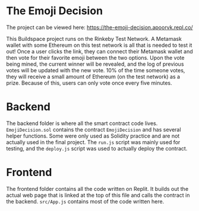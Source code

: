 # The Emoji Decision

The project can be viewed here: https://the-emoji-decision.apoorvk.repl.co/

This Buildspace project runs on the Rinkeby Test Network. A Metamask wallet with some Ethereum on this test network is all that is needed to test it out! Once a user clicks the link, they can connect their Metamask wallet and then vote for their favorite emoji between the two options. Upon the vote being mined, the current winner will be revealed, and the log of previous votes will be updated with the new vote. 10% of the time someone votes, they will receive a small amount of Ethereum (on the test network) as a prize. Because of this, users can only vote once every five minutes.

# Backend

The backend folder is where all the smart contract code lives. `EmojiDecision.sol` contains the contract `EmojiDecision` and has several helper functions. Some were only used as Solidity practice and are not actually used in the final project. The `run.js` script was mainly used for testing, and the `deploy.js` script was used to actually deploy the contract.

# Frontend

The frontend folder contains all the code written on Replit. It builds out the actual web page that is linked at the top of this file and calls the contract in the backend. `src/App.js` contains most of the code written here.

